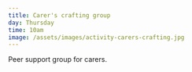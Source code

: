 ```yaml
---
title: Carer's crafting group
day: Thursday
time: 10am
image: /assets/images/activity-carers-crafting.jpg
---
```

Peer support group for carers.